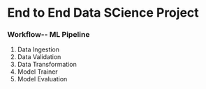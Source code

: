 # End to End Data SCience Project

### Workflow-- ML Pipeline

1. Data Ingestion
2. Data Validation
3. Data Transformation
4. Model Trainer
5. Model Evaluation

